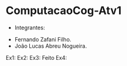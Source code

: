 # ComputacaoCog-Atv1

- Integrantes:
* Fernando Zafani Filho.
* João Lucas Abreu Nogueira.


Ex1:
Ex2:
Ex3: Feito
Ex4:
